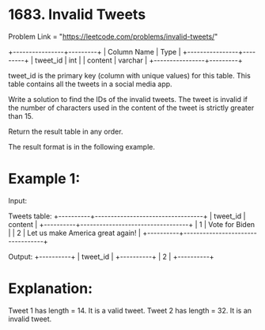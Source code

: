 # 1683. Invalid Tweets


Problem Link = "https://leetcode.com/problems/invalid-tweets/"


+----------------+---------+
| Column Name    | Type    |
+----------------+---------+
| tweet_id       | int     |
| content        | varchar |
+----------------+---------+

tweet_id is the primary key (column with unique values) for this table.
This table contains all the tweets in a social media app.
 

Write a solution to find the IDs of the invalid tweets. The tweet is invalid if the number of characters used in the content of the tweet is strictly greater than 15.

Return the result table in any order.

The result format is in the following example.

 

# Example 1:

Input: 

Tweets table:
+----------+----------------------------------+
| tweet_id | content                          |
+----------+----------------------------------+
| 1        | Vote for Biden                   |
| 2        | Let us make America great again! |
+----------+----------------------------------+

Output: 
+----------+
| tweet_id |
+----------+
| 2        |
+----------+

# Explanation: 

Tweet 1 has length = 14. It is a valid tweet.
Tweet 2 has length = 32. It is an invalid tweet.
